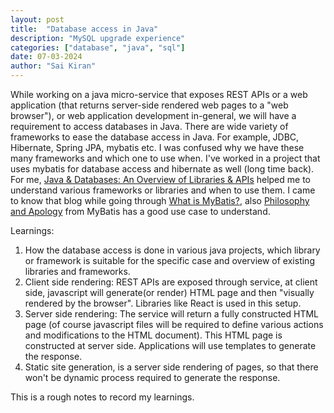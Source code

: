 ```yaml
---
layout: post
title:  "Database access in Java"
description: "MySQL upgrade experience"
categories: ["database", "java", "sql"]
date: 07-03-2024
author: "Sai Kiran"
---
```

While working on a java micro-service that exposes REST APIs or a web application (that returns server-side rendered web pages to a "web browser"), or web application development in-general, we will have a requirement to access databases in Java.
There are wide variety of frameworks to ease the database access in Java. For example, JDBC, Hibernate, Spring JPA, mybatis etc. I was confused why we have these many frameworks and which one to use when.
I've worked in a project that uses mybatis for database access and hibernate as well (long time back). For me, [Java & Databases: An Overview of Libraries & APIs](https://web.archive.org/web/20240127202222/https://www.marcobehler.com/guides/java-databases) helped me to understand various frameworks or libraries and when to use them. I came to know that blog while going through [What is MyBatis?](https://web.archive.org/web/20240109210529/https://mybatis.org/mybatis-3/), also [Philosophy and Apology](https://web.archive.org/web/20231130234426/https://mybatis.org/generator/philosophy.html) from MyBatis has a good use case to understand. 

Learnings:
1. How the database access is done in various java projects, which library or framework is suitable for the specific case and overview of existing libraries and frameworks.
2. Client side rendering: REST APIs are exposed through service, at client side, javascript will generate(or render) HTML page and then "visually rendered by the browser". Libraries like React is used in this setup.
3. Server side rendering: The service will return a fully constructed HTML page (of course javascript files will be required to define various actions and modifications to the HTML document). This HTML page is constructed at server side. Applications will use templates to generate the response.
4. Static site generation, is a server side rendering of pages, so that there won't be dynamic process required to generate the response.

This is a rough notes to record my learnings.
